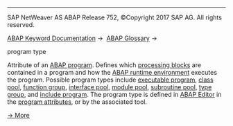   

* * *

SAP NetWeaver AS ABAP Release 752, ©Copyright 2017 SAP AG. All rights reserved.

[ABAP Keyword Documentation](javascript:call_link\('abenabap.htm'\)) →  [ABAP Glossary](javascript:call_link\('abenabap_glossary.htm'\)) → 

program type

Attribute of an [ABAP program](javascript:call_link\('abenabap_program_glosry.htm'\) "Glossary Entry"). Defines which [processing blocks](javascript:call_link\('abenprocessing_block_glosry.htm'\) "Glossary Entry") are contained in a program and how the [ABAP runtime environment](javascript:call_link\('abenabap_runtime_envir_glosry.htm'\) "Glossary Entry") executes the program. Possible program types include [executable program](javascript:call_link\('abenexecutable_program_glosry.htm'\) "Glossary Entry"), [class pool](javascript:call_link\('abenclass_pool_glosry.htm'\) "Glossary Entry"), [function group](javascript:call_link\('abenfunction_group_glosry.htm'\) "Glossary Entry"), [interface pool](javascript:call_link\('abeninterface_pool_glosry.htm'\) "Glossary Entry"), [module pool](javascript:call_link\('abenmodul_pool_glosry.htm'\) "Glossary Entry"), [subroutine pool](javascript:call_link\('abensubroutine_pool_glosry.htm'\) "Glossary Entry"), [type group](javascript:call_link\('abentype_group_1_glosry.htm'\) "Glossary Entry"), and [include program](javascript:call_link\('abeninclude_program_glosry.htm'\) "Glossary Entry"). The program type is defined in [ABAP Editor](javascript:call_link\('abenabap_editor_glosry.htm'\) "Glossary Entry") in the [program attributes](javascript:call_link\('abenprogram_attribute_glosry.htm'\) "Glossary Entry"), or by the associated tool.

[→ More](javascript:call_link\('abenprogram_type_oview.htm'\))
